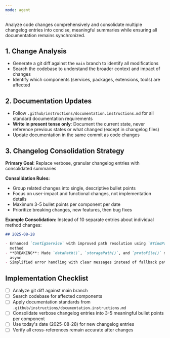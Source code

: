 ```yaml
---
mode: agent
---
```


Analyze code changes comprehensively and consolidate multiple changelog entries
into concise, meaningful summaries while ensuring all documentation remains
synchronized.

## 1. Change Analysis

- Generate a git diff against the `main` branch to identify all modifications
- Search the codebase to understand the broader context and impact of changes
- Identify which components (services, packages, extensions, tools) are affected

## 2. Documentation Updates

- Follow `.github/instructions/documentation.instructions.md` for all standard
  documentation requirements
- **Write in present tense only**: Document the current state, never reference
  previous states or what changed (except in changelog files)
- Update documentation in the same commit as code changes

## 3. Changelog Consolidation Strategy

**Primary Goal**: Replace verbose, granular changelog entries with consolidated
summaries

**Consolidation Rules:**

- Group related changes into single, descriptive bullet points
- Focus on user-impact and functional changes, not implementation details
- Maximum 3-5 bullet points per component per date
- Prioritize breaking changes, new features, then bug fixes

**Example Consolidation:** Instead of 10 separate entries about individual
method changes:

```markdown
## 2025-08-28

- Enhanced `ConfigService` with improved path resolution using `#findPath()`
  method
- **BREAKING**: Made `dataPath()`, `storagePath()`, and `protoFile()` methods
  async
- Simplified error handling with clear messages instead of fallback paths
```

## Implementation Checklist

- [ ] Analyze git diff against main branch
- [ ] Search codebase for affected components
- [ ] Apply documentation standards from
      `.github/instructions/documentation.instructions.md`
- [ ] Consolidate verbose changelog entries into 3-5 meaningful bullet points
      per component
- [ ] Use today's date (2025-08-28) for new changelog entries
- [ ] Verify all cross-references remain accurate after changes
